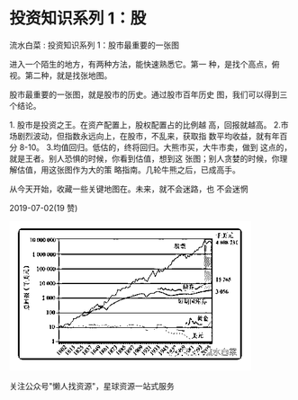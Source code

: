 # 投资知识系列 1：股

流水白菜 : 投资知识系列 1：股市最重要的一张图

进入一个陌生的地方，有两种方法，能快速熟悉它。第一 种，是找个高点，俯视。第二种，就是找张地图。

股市最重要的一张图，就是股市的历史。通过股市百年历史 图，我们可以得到三个结论。

1\. 股市是投资之王。在资产配置上，股权配置占的比例越 高，回报就越高。 2.市场剧烈波动，但指数永远向上，在股市，不乱来，获取指 数平均收益，就有年百分 8-10。 3.均值回归。低估的，终将回归。大熊市买，大牛市卖，做到 这点的，就是王者。别人恐惧的时候，你看到估值，想到这 张图；别人贪婪的时候，你理解估值，用这张图作为大的策 略指南。几轮牛熊之后，已成高手。

从今天开始，收藏一些关键地图在。未来，就不会迷路，也 不会迷惘

2019-07-02(19 赞)

![image](img/Image_347.png)

关注公众号"懒人找资源"，星球资源一站式服务